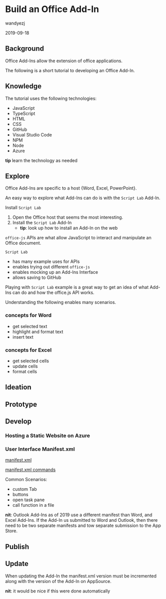 # Build an Office Add-In

wandyezj

2019-09-18

## Background

Office Add-Ins allow the extension of office applications.

The following is a short tutorial to developing an Office Add-In.

## Knowledge

The tutorial uses the following technologies:

- JavaScript
- TypeScript
- HTML
- CSS
- GitHub
- Visual Studio Code
- NPM
- Node
- Azure

__tip__ learn the technology as needed

## Explore

Office Add-Ins are specific to a host {Word, Excel, PowerPoint}.

An easy way to explore what Add-Ins can do is with the `Script Lab` Add-In.

Install `Script Lab`

1. Open the Office host that seems the most interesting.
1. Install the `Script Lab` Add-In
    - __tip__: look up how to install an Add-In on the web

`office-js` APIs are what allow JavaScript to interact and manipulate an Office document.

`Script Lab`

- has many example uses for APIs
- enables trying out different `office-js`
- enables mocking up an Add-Ins Interface
- allows saving to GitHub

Playing with `Script Lab` example is a great way to get an idea of what Add-Ins can do and how the office.js API works.

Understanding the following enables many scenarios.

### concepts for Word

- get selected text
- highlight and format text
- insert text

### concepts for Excel

- get selected cells
- update cells
- format cells

## Ideation

## Prototype

## Develop

### Hosting a Static Website on Azure


### User Interface Manifest.xml

[manifest.xml](https://docs.microsoft.com/en-us/office/dev/add-ins/develop/add-in-manifests?tabs=tabid-1)

[manifest.xml commands](https://docs.microsoft.com/en-us/office/dev/add-ins/develop/create-addin-commands)

Common Scenarios:

- custom Tab
- buttons
- open task pane
- call function in a file

__nit__: Outlook Add-Ins as of 2019 use a different manifest than Word, and Excel Add-Ins. If the Add-In us submitted to Word and Outlook, then there need to be two separate manifests and tow separate submission to the App Store.

## Publish

## Update

When updating the Add-In the manifest.xml version must be incremented along with the version of the Add-In on AppSource.

__nit__: it would be nice if this were done automatically 
